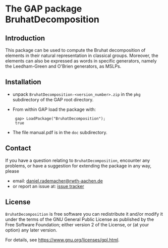 # The GAP package BruhatDecomposition

## Introduction

This package can be used to compute the Bruhat decomposition of elements in their natural representation in classical groups. Moreover, the elements can also be expressed as words in specific generators, namely the Leedham-Green and O'Brien generators, as MSLPs. 

## Installation

 * unpack `BruhatDecomposition-<version_number>.zip` in the `pkg` subdirectory of the GAP root directory.
 * From within GAP load the package with:

        gap> LoadPackage("BruhatDecomposition");
        true
 
 * The file manual.pdf is in the `doc` subdirectory.

## Contact

If you have a question relating to `BruhatDecomposition`, encounter any problems, or have a suggestion for extending the package in any way, please 
 * email: <daniel.rademacher@rwth-aachen.de>
 * or report an issue at: [issue tracker](https://github.com/gap-packages/BruhatDecomposition/issues)

## License

`BruhatDecomposition` is free software you can redistribute it and/or modify it
under the terms of the GNU General Public License as published by the Free
Software Foundation; either version 2 of the License, or (at your option) any
later version.

For details, see <https://www.gnu.org/licenses/gpl.html>.
